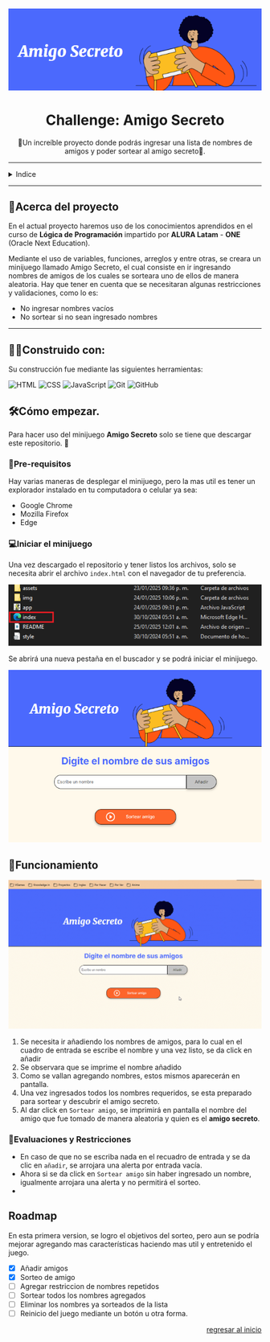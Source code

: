 <a name="readme-top"></a>

<br>
<div align="center">
  
  <img src="img/image.png" alt="Logo">
  
  <h1>Challenge: Amigo Secreto</h1>

  <p>
    🤯Un increíble proyecto donde podrás ingresar una lista de nombres de amigos y poder sortear al amigo secreto🥳.
   
  </p>
</div>

---

<details>
  <summary>Indice</summary>

- [🤔Acerca del proyecto](#acerca-del-proyecto)
- [👷‍♂️Construido con:](#️construido-con)
- [🛠Cómo empezar.](#cómo-empezar)
  - [📜Pre-requisitos](#pre-requisitos)
  - [💻Iniciar el minijuego](#iniciar-el-minijuego)
- [🛶Funcionamiento](#funcionamiento)
  - [🚓Evaluaciones y Restricciones](#evaluaciones-y-restricciones)
- [Roadmap](#roadmap)

</details>

---

## 🤔Acerca del proyecto

En el actual proyecto haremos uso de los conocimientos aprendidos en el curso de **Lógica de Programación** impartido por **ALURA Latam** - **ONE** (Oracle Next Education).

Mediante el uso de variables, funciones, arreglos y entre otras, se creara un minijuego llamado Amigo Secreto, el cual consiste en ir ingresando nombres de amigos de los cuales se sorteara uno de ellos de manera aleatoria.
Hay que tener en cuenta que se necesitaran algunas restricciones y validaciones, como lo es:

- No ingresar nombres vacíos
- No sortear si no sean ingresado nombres

---

## 👷‍♂️Construido con:

Su construcción fue mediante las siguientes herramientas:

![HTML][HTML]
![CSS][CSS]
![JavaScript][JavaScript]
![Git][Git]
![GitHub][GitHub]

<!-- GETTING STARTED -->

## 🛠Cómo empezar.

Para hacer uso del minijuego **Amigo Secreto** solo se tiene que descargar este repositorio. 🙌

### 📜Pre-requisitos

Hay varias maneras de desplegar el minijuego, pero la mas util es tener un explorador instalado en tu computadora o celular ya sea: 

- Google Chrome
- Mozilla Firefox
- Edge


### 💻Iniciar el minijuego

Una vez descargado el repositorio y tener listos los archivos, solo se necesita abrir el archivo `index.html` con el navegador de tu preferencia.

![Archivos](img/image-2.png)

Se abrirá una nueva pestaña en el buscador y se podrá iniciar el minijuego.

![Pantalla Principal](img/pantallaPrincipal.png)



## 🛶Funcionamiento 

![Funcionamiento del minijuego](img/Ejecucion.gif)

1. Se necesita ir añadiendo los nombres de amigos, para lo cual en el cuadro de entrada se escribe el nombre y una vez listo, se da click en añadir
2. Se observara que se imprime el nombre añadido
3. Como se vallan agregando nombres, estos mismos aparecerán en pantalla.
4. Una vez ingresados todos los nombres requeridos, se esta preparado para sortear y descubrir el amigo secreto.
5. Al dar click en `Sortear amigo`, se imprimirá en pantalla el nombre del amigo que fue tomado de manera aleatoria y quien es el **amigo secreto**.
   
### 🚓Evaluaciones y Restricciones
- En caso de que no se escriba nada en el recuadro de entrada y se da clic en `añadir`, se arrojara una alerta por entrada vacía.
- Ahora si se da click en `Sortear amigo` sin haber ingresado un nombre, igualmente arrojara una alerta y no permitirá el sorteo.
- 
## Roadmap
En esta primera version, se logro el objetivos del sorteo, pero aun se podría mejorar agregando mas características haciendo mas util y entretenido el juego.

- [X] Añadir amigos
- [X] Sorteo de amigo
- [ ] Agregar restriccion de nombres repetidos
- [ ] Sortear todos los nombres agregados
- [ ] Eliminar los nombres ya sorteados de la lista
- [ ] Reinicio del juego mediante un botón u otra forma.

<p align="right"><a href="#readme-top">regresar al inicio</a></p>

<!-- MARKDOWN LINKS & IMAGES -->
<!-- https://www.markdownguide.org/basic-syntax/#reference-style-links -->

[HTML]:https://img.shields.io/badge/HTML-%23E34F26.svg?logo=html5&logoColor=white
[CSS]:https://img.shields.io/badge/CSS-1572B6?logo=css3&logoColor=fff
[JavaScript]:https://img.shields.io/badge/JavaScript-F7DF1E?logo=javascript&logoColor=000
[Git]:https://img.shields.io/badge/Git-F05032?logo=git&logoColor=fff
[GitHub]:https://img.shields.io/badge/GitHub-%23121011.svg?logo=github&logoColor=white
